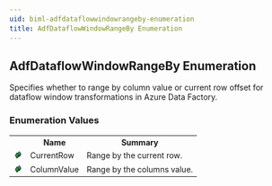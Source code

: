```yaml
---
uid: biml-adfdataflowwindowrangeby-enumeration
title: AdfDataflowWindowRangeBy Enumeration
---
```


## AdfDataflowWindowRangeBy Enumeration

<div class="LanguageSummary"><div class ="SummaryItem">Specifies whether to range by column value or current row offset for dataflow window transformations in Azure Data Factory.</div></div>
<div class="EnumValueGroup">

### Enumeration Values

<table id="EnumValue" class="MemberList"><tbody><tr><th class="MemberTypeIconColumnHeader">&nbsp;</th><th class="MemberNameColumnHeader">Name</th><th class="MemberSummaryColumnHeader">Summary</th></tr><tr class="cd0"><td align="center" class="MemberTypeIcon"><img src="enumValue.png"></img></td><td class="MemberName">CurrentRow</td><td class="MemberSummary"><div class ="SummaryItem">Range by the current row.</div></td></tr><tr class="cd1"><td align="center" class="MemberTypeIcon"><img src="enumValue.png"></img></td><td class="MemberName">ColumnValue</td><td class="MemberSummary"><div class ="SummaryItem">Range by the columns value.</div></td></tr></tbody></table>
</div>